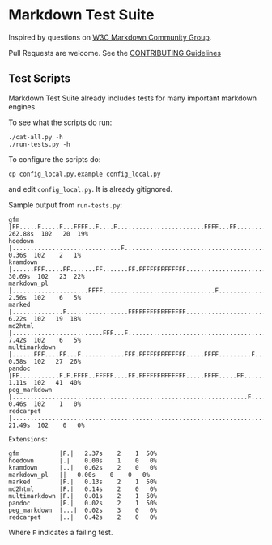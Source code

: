 # Markdown Test Suite

Inspired by questions on [W3C Markdown Community Group](http://www.w3.org/community/markdown).

Pull Requests are welcome. See the [CONTRIBUTING Guidelines](https://github.com/karlcow/markdown-testsuite/blob/master/CONTRIBUTING.md)

## Test Scripts

Markdown Test Suite already includes tests for many important markdown engines.

To see what the scripts do run:

    ./cat-all.py -h
    ./run-tests.py -h

To configure the scripts do:

	cp config_local.py.example config_local.py

and edit `config_local.py`. It is already gitignored.

Sample output from `run-tests.py`:

	gfm           |FF.....F.....F...FFFF..F....F........................FFFF...FF...............FF...F.......F...........| 262.88s  102   20  19%
    hoedown       |..............................F.................................................F.....................|   0.36s  102    2   1%
	kramdown      |......FFF.....FF.......FF.......FF.FFFFFFFFFFFFF.......................F..............................|  30.69s  102   23  22%
    markdown_pl   |.....................FFFF...............................F...............F.............................|   2.56s  102    6   5%
    marked        |..............F.................FFFFFFFFFFFFFFFF......................F.F.............................|   6.22s  102   19  18%
    md2html       |.........................FFF...F............................................FF........................|   7.42s  102    6   5%
    multimarkdown |......FFF....FF...F............FFF.FFFFFFFFFFFFF.....FFFF.........F...................................|   0.58s  102   27  26%
    pandoc        |FF...........F.F.FFFF..FFFFF....FF.FFFFFFFFFFFFF.....FFFF.....FF............FFF.FFF..................F|   1.11s  102   41  40%
    peg_markdown  |.................................................................F....................................|   0.46s  102    1   0%
    redcarpet     |......................................................................................................|  21.49s  102    0   0%

	Extensions:

	gfm           |F.|   2.37s    2    1  50%
    hoedown       |.|    0.00s    1    0   0%
    kramdown      |..|   0.62s    2    0   0%
    markdown_pl   ||   0.00s    0    0   0%
    marked        |F.|   0.13s    2    1  50%
    md2html       |F.|   0.14s    2    0   0%
    multimarkdown |F.|   0.01s    2    1  50%
    pandoc        |F.|   0.02s    2    1  50%
    peg_markdown  |...|  0.02s    3    0   0%
    redcarpet     |..|   0.42s    2    0   0%

Where `F` indicates a failing test.
